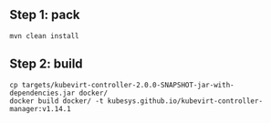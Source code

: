 
## Step 1: pack

```
mvn clean install
```

## Step 2: build

```
cp targets/kubevirt-controller-2.0.0-SNAPSHOT-jar-with-dependencies.jar docker/
docker build docker/ -t kubesys.github.io/kubevirt-controller-manager:v1.14.1
```
